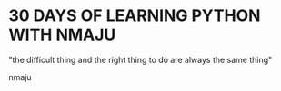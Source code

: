 # 30 DAYS OF LEARNING PYTHON WITH NMAJU

"the difficult thing and the right thing to do are always the same thing" 

nmaju